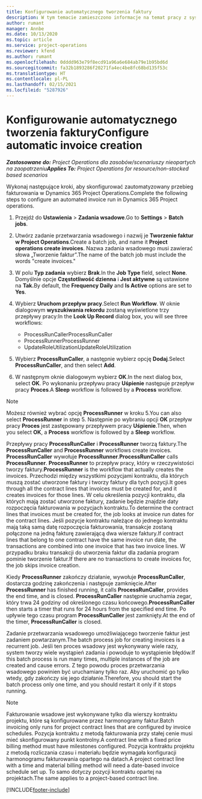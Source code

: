 ```yaml
---
title: Konfigurowanie automatycznego tworzenia faktury
description: W tym temacie zamieszczono informacje na temat pracy z systemem na żywo w celu automatycznego generowania faktur.
author: rumant
manager: Annbe
ms.date: 10/13/2020
ms.topic: article
ms.service: project-operations
ms.reviewer: kfend
ms.author: rumant
ms.openlocfilehash: 0dddd963e79f8ecd91a96a6e684ab79e1b95bd6d
ms.sourcegitcommit: fa32b1893286f20271fa4ec4be8fc68bd135f53c
ms.translationtype: HT
ms.contentlocale: pl-PL
ms.lasthandoff: 02/15/2021
ms.locfileid: "5287926"
---
```

# <a name="configure-automatic-invoice-creation"></a><span data-ttu-id="9ed57-103">Konfigurowanie automatycznego tworzenia faktury</span><span class="sxs-lookup"><span data-stu-id="9ed57-103">Configure automatic invoice creation</span></span>

<span data-ttu-id="9ed57-104">_**Zastosowane do:** Project Operations dla zasobów/scenariuszy nieopartych na zaopatrzeniu_</span><span class="sxs-lookup"><span data-stu-id="9ed57-104">_**Applies To:** Project Operations for resource/non-stocked based scenarios_</span></span>


<span data-ttu-id="9ed57-105">Wykonaj następujące kroki, aby skonfigurować zautomatyzowany przebieg fakturowania w Dynamics 365 Project Operations.</span><span class="sxs-lookup"><span data-stu-id="9ed57-105">Complete the following steps to configure an automated invoice run in Dynamics 365 Project operations.</span></span>

1. <span data-ttu-id="9ed57-106">Przejdź do **Ustawienia** > **Zadania wsadowe**.</span><span class="sxs-lookup"><span data-stu-id="9ed57-106">Go to **Settings** > **Batch jobs**.</span></span>
2. <span data-ttu-id="9ed57-107">Utwórz zadanie przetwarzania wsadowego i nazwij je **Tworzenie faktur w Project Operations**.</span><span class="sxs-lookup"><span data-stu-id="9ed57-107">Create a batch job, and name it **Project operations create invoices**.</span></span> <span data-ttu-id="9ed57-108">Nazwa zadania wsadowego musi zawierać słowa „Tworzenie faktur”.</span><span class="sxs-lookup"><span data-stu-id="9ed57-108">The name of the batch job must include the words "create invoices."</span></span>
3. <span data-ttu-id="9ed57-109">W polu **Typ zadania** wybierz **Brak**.</span><span class="sxs-lookup"><span data-stu-id="9ed57-109">In the **Job Type** field, select **None**.</span></span> <span data-ttu-id="9ed57-110">Domyślnie opcje **Częstotliwość dzienna** i **Jest aktywne** są ustawione na **Tak.**</span><span class="sxs-lookup"><span data-stu-id="9ed57-110">By default, the **Frequency Daily** and **Is Active** options are set to **Yes**.</span></span>
4. <span data-ttu-id="9ed57-111">Wybierz **Uruchom przepływ pracy**.</span><span class="sxs-lookup"><span data-stu-id="9ed57-111">Select **Run Workflow**.</span></span> <span data-ttu-id="9ed57-112">W oknie dialogowym **wyszukiwania rekordu** zostaną wyświetlone trzy przepływy pracy:</span><span class="sxs-lookup"><span data-stu-id="9ed57-112">In the **Look Up Record** dialog box, you will see three workflows:</span></span>

    - <span data-ttu-id="9ed57-113">ProcessRunCaller</span><span class="sxs-lookup"><span data-stu-id="9ed57-113">ProcessRunCaller</span></span>
    - <span data-ttu-id="9ed57-114">ProcessRunner</span><span class="sxs-lookup"><span data-stu-id="9ed57-114">ProcessRunner</span></span>
    - <span data-ttu-id="9ed57-115">UpdateRoleUtilization</span><span class="sxs-lookup"><span data-stu-id="9ed57-115">UpdateRoleUtilization</span></span>

5. <span data-ttu-id="9ed57-116">Wybierz **ProcessRunCaller**, a następnie wybierz opcję **Dodaj**.</span><span class="sxs-lookup"><span data-stu-id="9ed57-116">Select **ProcessRunCaller**, and then select **Add**.</span></span>
6. <span data-ttu-id="9ed57-117">W następnym oknie dialogowym wybierz **OK**.</span><span class="sxs-lookup"><span data-stu-id="9ed57-117">In the next dialog box, select **OK**.</span></span> <span data-ttu-id="9ed57-118">Po wykonaniu przepływu pracy **Uśpienie** następuje przepływ pracy **Proces**.</span><span class="sxs-lookup"><span data-stu-id="9ed57-118">A **Sleep** workflow is followed by a **Process** workflow.</span></span>

  > [!NOTE]
  > <span data-ttu-id="9ed57-119">Możesz również wybrać opcję **ProcessRunner** w kroku 5.</span><span class="sxs-lookup"><span data-stu-id="9ed57-119">You can also select **ProcessRunner** in step 5.</span></span> <span data-ttu-id="9ed57-120">Następnie po wybraniu opcji **OK** przepływ pracy **Proces** jest zastępowany przepływem pracy **Uśpienie**.</span><span class="sxs-lookup"><span data-stu-id="9ed57-120">Then, when you select **OK**, a **Process** workflow is followed by a **Sleep** workflow.</span></span>

<span data-ttu-id="9ed57-121">Przepływy pracy **ProcessRunCaller** i **ProcessRunner** tworzą faktury.</span><span class="sxs-lookup"><span data-stu-id="9ed57-121">The **ProcessRunCaller** and **ProcessRunner** workflows create invoices.</span></span> <span data-ttu-id="9ed57-122">**ProcessRunCaller** wywołuje **ProcessRunner**.</span><span class="sxs-lookup"><span data-stu-id="9ed57-122">**ProcessRunCaller** calls **ProcessRunner**.</span></span> <span data-ttu-id="9ed57-123">**ProcessRunner** to przepływ pracy, który w rzeczywistości tworzy faktury.</span><span class="sxs-lookup"><span data-stu-id="9ed57-123">**ProcessRunner** is the workflow that actually creates the invoices.</span></span> <span data-ttu-id="9ed57-124">Przechodzi między wszystkimi pozycjami kontraktu, dla których muszą zostać utworzone faktury i tworzy faktury dla tych pozycji.</span><span class="sxs-lookup"><span data-stu-id="9ed57-124">It goes through all the contract lines that invoices must be created for, and it creates invoices for those lines.</span></span> <span data-ttu-id="9ed57-125">W celu określenia pozycji kontraktu, dla których mają zostać utworzone faktury, zadanie będzie znajdzie daty rozpoczęcia fakturowania w pozycjach kontraktu.</span><span class="sxs-lookup"><span data-stu-id="9ed57-125">To determine the contract lines that invoices must be created for, the job looks at invoice run dates for the contract lines.</span></span> <span data-ttu-id="9ed57-126">Jeśli pozycje kontraktu należące do jednego kontraktu mają taką samą datę rozpoczęcia fakturowania, transakcje zostaną połączone na jedną fakturę zawierającą dwa wiersze faktury.</span><span class="sxs-lookup"><span data-stu-id="9ed57-126">If contract lines that belong to one contract have the same invoice run date, the transactions are combined into one invoice that has two invoice lines.</span></span> <span data-ttu-id="9ed57-127">W przypadku braku transakcji do utworzenia faktur dla zadania program pominie tworzenie faktur.</span><span class="sxs-lookup"><span data-stu-id="9ed57-127">If there are no transactions to create invoices for, the job skips invoice creation.</span></span>

<span data-ttu-id="9ed57-128">Kiedy **ProcessRunner** zakończy działanie, wywołuje **ProcessRunCaller**, dostarcza godzinę zakończenia i następuje zamknięcie.</span><span class="sxs-lookup"><span data-stu-id="9ed57-128">After **ProcessRunner** has finished running, it calls **ProcessRunCaller**, provides the end time, and is closed.</span></span> <span data-ttu-id="9ed57-129">**ProcessRunCaller** następnie uruchamia zegar, który trwa 24 godziny od określonego czasu końcowego.</span><span class="sxs-lookup"><span data-stu-id="9ed57-129">**ProcessRunCaller** then starts a timer that runs for 24 hours from the specified end time.</span></span> <span data-ttu-id="9ed57-130">Po upływie tego czasu program **ProcessRunCaller** jest zamknięty.</span><span class="sxs-lookup"><span data-stu-id="9ed57-130">At the end of the timer, **ProcessRunCaller** is closed.</span></span>

<span data-ttu-id="9ed57-131">Zadanie przetwarzania wsadowego umożliwiającego tworzenie faktur jest zadaniem powtarzanym.</span><span class="sxs-lookup"><span data-stu-id="9ed57-131">The batch process job for creating invoices is a recurrent job.</span></span> <span data-ttu-id="9ed57-132">Jeśli ten proces wsadowy jest wykonywany wiele razy, system tworzy wiele wystąpień zadania i powoduje to wystąpienie błędów.</span><span class="sxs-lookup"><span data-stu-id="9ed57-132">If this batch process is run many times, multiple instances of the job are created and cause errors.</span></span> <span data-ttu-id="9ed57-133">Z tego powodu proces przetwarzania wsadowego powinien być uruchamiany tylko raz. Aby uruchomić go tylko wtedy, gdy zakończy się jego działanie.</span><span class="sxs-lookup"><span data-stu-id="9ed57-133">Therefore, you should start the batch process only one time, and you should restart it only if it stops running.</span></span>

> [!NOTE]
> <span data-ttu-id="9ed57-134">Fakturowanie wsadowe jest wykonywane tylko dla wierszy kontraktu projektu, które są konfigurowane przez harmonogramy faktur.</span><span class="sxs-lookup"><span data-stu-id="9ed57-134">Batch invoicing only runs for project contract lines that are configured by invoice schedules.</span></span> <span data-ttu-id="9ed57-135">Pozycja kontraktu z metodą fakturowania przy stałej cenie musi mieć skonfigurowany punkt kontrolny.</span><span class="sxs-lookup"><span data-stu-id="9ed57-135">A contract line with a fixed price billing method must have milestones configured.</span></span> <span data-ttu-id="9ed57-136">Pozycja kontraktu projektu z metodą rozliczania czasu i materiału będzie wymagała konfiguracji harmonogramu fakturowania opartego na datach.</span><span class="sxs-lookup"><span data-stu-id="9ed57-136">A project contract line with a time and material billing method will need a date-based invoice schedule set up.</span></span> <span data-ttu-id="9ed57-137">To samo dotyczy pozycji kontraktu opartej na projektach.</span><span class="sxs-lookup"><span data-stu-id="9ed57-137">The same applies to a project-based contract line.</span></span>     


[!INCLUDE[footer-include](../includes/footer-banner.md)]